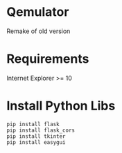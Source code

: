 # Qemulator
Remake of old version
# Requirements
Internet Explorer >= 10
# Install Python Libs
```
pip install flask
pip install flask_cors
pip install tkinter
pip install easygui
```
